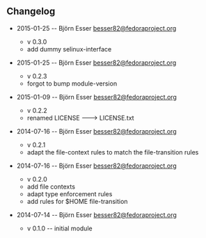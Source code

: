 Changelog
---------

* 2015-01-25 -- Björn Esser  <besser82@fedoraproject.org>
  - v 0.3.0
  - add dummy selinux-interface

* 2015-01-25 -- Björn Esser  <besser82@fedoraproject.org>
  - v 0.2.3
  - forgot to bump module-version

* 2015-01-09 -- Björn Esser  <besser82@fedoraproject.org>
  - v 0.2.2
  - renamed LICENSE ---> LICENSE.txt

* 2014-07-16 -- Björn Esser  <besser82@fedoraproject.org>
  - v 0.2.1
  - adapt the file-context rules to match the file-transition rules

* 2014-07-16 -- Björn Esser  <besser82@fedoraproject.org>
  - v 0.2.0
  - add file contexts
  - adapt type enforcement rules
  - add rules for $HOME file-transition

* 2014-07-14 -- Björn Esser  <besser82@fedoraproject.org>
  - v 0.1.0 -- initial module

